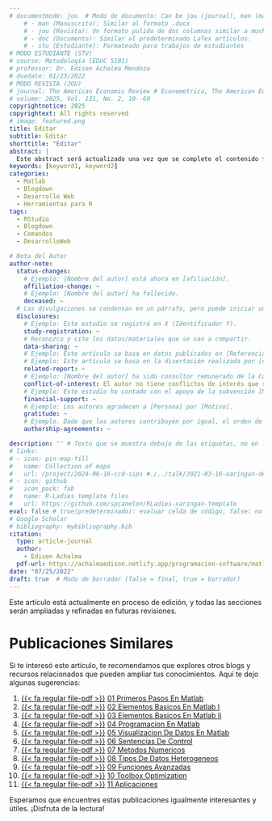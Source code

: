 ```yaml
---
# documentmode: jou  # Modo de documento: Can be jou (journal), man (manuscript), stu (student), or doc (document)
    # - man (Manuscrito): Similar al formato .docx
    # - jou (Revista): Un formato pulido de dos columnas similar a muchas revistas APA.
    # - doc (Documento): Similar al predeterminado LaTex artículos.
    # - stu (Estudiante): Formateado para trabajos de estudiantes
# MODO ESTUDIANTE (STU)
# course: Metodología (EDUC 5101)
# professor: Dr. Edison Achalma Mendoza
# duedate: 01/23/2022
# MODO REVISTA (JOU)
# journal: The American Economic Review # Econometrica, The American Economic Review, Revista de Economía, Revista de la CEPAL
# volume: 2025, Vol. 131, No. 2, 10--60
copyrightnotice: 2025
copyrightext: All rights reserved
# image: featured.png
title: Editar
subtitle: Editar
shorttitle: "Editar"
abstract: |
  Este abstract será actualizado una vez que se complete el contenido final del artículo.
keywords: [keyword1, keyword2]
categories:
  - Matlab
  - Blogdown
  - Desarrollo Web
  - Herramientas para R
tags:
  - RStudio
  - Blogdown
  - Comandos
  - DesarrolloWeb

# Nota del Autor
author-note:
  status-changes: 
    # Ejemplo: [Nombre del autor] está ahora en [afiliación].
    affiliation-change: ~
    # Ejemplo: [Nombre del autor] ha fallecido.
    deceased: ~
  # Las divulgaciones se condensan en un párrafo, pero puede iniciar un campo con dos saltos de línea para separarlas: \n\nNew 
  disclosures:
    # Ejemplo: Este estudio se registró en X (Identificador Y).
    study-registration: ~
    # Reconozca y cite los datos/materiales que se van a compartir.
    data-sharing: ~
    # Ejemplo: Este artículo se basa en datos publicados en [Referencia].
    # Ejemplo: Este artículo se basa en la disertación realizada por [cita].
    related-report: ~
    # Ejemplo: [Nombre del autor] ha sido consultor remunerado de la Corporación X, que ha financiado este estudio.
    conflict-of-interest: El autor no tiene conflictos de interés que revelar.
    # Ejemplo: Este estudio ha contado con el apoyo de la subvención [Número de subvención] de [Fuente de financiación].
    financial-support: ~
    # Ejemplo: Los autores agradecen a [Persona] por [Motivo].
    gratitude: ~
    # Ejemplo. Dado que los autores contribuyen por igual, el orden de autoría se determinó mediante el lanzamiento de una moneda al aire.
    authorship-agreements: ~

description: '' # Texto que se muestra debajo de las etiquetas, no en la página del listado
# links:
# - icon: pin-map-fill
#   name: Collection of maps
#   url: /project/2024-06-16-ccd-sips #./../talk/2021-03-16-xaringan-deploy-demo/
# - icon: github
#   icon_pack: fab
#   name: R-Ladies template files
#   url: https://github.com/spcanelon/RLadies-xaringan-template
eval: false # true(predeterminado): evaluar celda de código, false: no evaluar la celda de código
# Google Scholar
# bibliography: mybibliography.bib
citation:
  type: article-journal
  author:
    - Edison Achalma
  pdf-url: https://achalmaedison.netlify.app/programacion-software/matlab/2022-07-25-primeros-pasos-en-matlab/index.pdf
date: "07/25/2022"
draft: true  # Modo de borrador (false = final, true = borrador)
---
```










Este artículo está actualmente en proceso de edición, y todas las secciones serán ampliadas y refinadas en futuras revisiones.


# Publicaciones Similares

Si te interesó este artículo, te recomendamos que explores otros blogs y recursos relacionados que pueden ampliar tus conocimientos. Aquí te dejo algunas sugerencias:


1. [{{< fa regular file-pdf >}}](https://achalmaedison.netlify.app/programacion-software/matlab/2022-07-25-01-primeros-pasos-en-matlab/index.pdf) [01 Primeros Pasos En Matlab](https://achalmaedison.netlify.app/programacion-software/matlab/2022-07-25-01-primeros-pasos-en-matlab)
2. [{{< fa regular file-pdf >}}](https://achalmaedison.netlify.app/programacion-software/matlab/2022-08-01-02-elementos-basicos-en-matlab-i/index.pdf) [02 Elementos Basicos En Matlab I](https://achalmaedison.netlify.app/programacion-software/matlab/2022-08-01-02-elementos-basicos-en-matlab-i)
3. [{{< fa regular file-pdf >}}](https://achalmaedison.netlify.app/programacion-software/matlab/2022-08-08-03-elementos-basicos-en-matlab-ii/index.pdf) [03 Elementos Basicos En Matlab Ii](https://achalmaedison.netlify.app/programacion-software/matlab/2022-08-08-03-elementos-basicos-en-matlab-ii)
4. [{{< fa regular file-pdf >}}](https://achalmaedison.netlify.app/programacion-software/matlab/2022-08-15-04-programacion-en-matlab/index.pdf) [04 Programacion En Matlab](https://achalmaedison.netlify.app/programacion-software/matlab/2022-08-15-04-programacion-en-matlab)
5. [{{< fa regular file-pdf >}}](https://achalmaedison.netlify.app/programacion-software/matlab/2022-08-22-05-visualizacion-de-datos-en-matlab/index.pdf) [05 Visualizacion De Datos En Matlab](https://achalmaedison.netlify.app/programacion-software/matlab/2022-08-22-05-visualizacion-de-datos-en-matlab)
6. [{{< fa regular file-pdf >}}](https://achalmaedison.netlify.app/programacion-software/matlab/2022-08-29-06-sentencias-de-control/index.pdf) [06 Sentencias De Control](https://achalmaedison.netlify.app/programacion-software/matlab/2022-08-29-06-sentencias-de-control)
7. [{{< fa regular file-pdf >}}](https://achalmaedison.netlify.app/programacion-software/matlab/2022-09-05-07-metodos-numericos/index.pdf) [07 Metodos Numericos](https://achalmaedison.netlify.app/programacion-software/matlab/2022-09-05-07-metodos-numericos)
8. [{{< fa regular file-pdf >}}](https://achalmaedison.netlify.app/programacion-software/matlab/2022-09-12-08-tipos-de-datos-heterogeneos/index.pdf) [08 Tipos De Datos Heterogeneos](https://achalmaedison.netlify.app/programacion-software/matlab/2022-09-12-08-tipos-de-datos-heterogeneos)
9. [{{< fa regular file-pdf >}}](https://achalmaedison.netlify.app/programacion-software/matlab/2022-09-19-09-funciones-avanzadas/index.pdf) [09 Funciones Avanzadas](https://achalmaedison.netlify.app/programacion-software/matlab/2022-09-19-09-funciones-avanzadas)
10. [{{< fa regular file-pdf >}}](https://achalmaedison.netlify.app/programacion-software/matlab/2022-09-26-10-toolbox-optimization/index.pdf) [10 Toolbox Optimization](https://achalmaedison.netlify.app/programacion-software/matlab/2022-09-26-10-toolbox-optimization)
11. [{{< fa regular file-pdf >}}](https://achalmaedison.netlify.app/programacion-software/matlab/2022-10-03-11-aplicaciones/index.pdf) [11 Aplicaciones](https://achalmaedison.netlify.app/programacion-software/matlab/2022-10-03-11-aplicaciones)


Esperamos que encuentres estas publicaciones igualmente interesantes y útiles. ¡Disfruta de la lectura!


